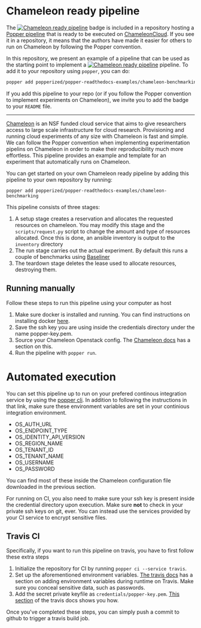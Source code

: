 # Chameleon ready pipeline

The [![ Chameleon ready pipeline](https://img.shields.io/badge/Chameleon-ready-blue.svg)](https://github.com/popperized/popper-readthedocs-examples/tree/master/pipelines/chameleon-benchmarking)
 badge is included in a repository hosting a [Popper pipeline](https://github.com/systemslab/popper) that is ready to 
 be executed on [ChameleonCloud](https://www.chameleoncloud.org). If you see it in a repository, it means that the authors have made it easier for others to run on Chameleon by following the Popper convention.
 
 In this repository, we present an example of a pipeline that can be used 
 as the starting point to implement a [![ Chameleon ready pipeline](https://img.shields.io/badge/Chameleon-ready-blue.svg)](https://github.com/popperized/popper-readthedocs-examples/tree/master/pipelines/chameleon-benchmarking) pipeline. To add it to your repository using `popper`, you can do:

```bash
popper add popperized/popper-readthedocs-examples/chameleon-benchmarking
```

If you add this pipeline to your repo (or if you follow the Popper convention to implement experiments on Chameleon), we invite you to add the badge to your `README` file.

--------------

[Chameleon](https://www.chameleoncloud.org/) is an NSF funded cloud service
that aims to give researchers access to large scale infrastructure for cloud
research. Provisioning and running cloud experiments of any size with Chameleon
is fast and simple. We can follow the Popper convention when implementing experimentation pipelins on Chameleon in
order to make their reproducibility much more effortless. This pipeline
provides an example and template for an experiment that automatically runs on
Chameleon.

You can get started on your own Chameleon ready pipeline by adding this
pipeline to your own repository by running:

```
popper add popperized/popper-readthedocs-examples/chameleon-benchmarking
```

This pipeline consists of three stages:

1. A setup stage creates a reservation and allocates the requested resources on
   chameleon. You may modify this stage and the `scripts/request.py` script to
   change the amount and type of resources allocated. Once this is done, an
   ansible inventory is output to the `inventory` directory
2. The run stage carries out the actual experiment. By default this runs a
   couple of benchmarks using [Baseliner](https://github.com/ivotron/baseliner)
3. The teardown stage deletes the lease used to allocate resources, destroying them.

## Running manually

Follow these steps to run this pipeline using your computer as host

1. Make sure docker is installed and running. You can find instructions on
   installing docker [here](https://docs.docker.com/v17.12/install/).
2. Save the ssh key you are using inside the credentials directory under the
   name popper-key.pem.
3. Source your Chameleon Openstack config. The [Chameleon
   docs](https://chameleoncloud.readthedocs.io/en/latest/technical/cli.html#the-openstack-rc-script)
   has a section on this.
4. Run the pipeline with `popper run`.

# Automated execution

You can set this pipeline up to run on your prefered continous integration
service by using the [popper
cli](http://popper.readthedocs.io/en/latest/ci/popperci.html). In addition to
following the instructions in that link, make sure these environment variables
are set in your continious integration environment.

- OS_AUTH_URL
- OS_ENDPOINT_TYPE
- OS_IDENTITY_API_VERSION
- OS_REGION_NAME
- OS_TENANT_ID
- OS_TENANT_NAME
- OS_USERNAME
- OS_PASSWORD

You can find most of these inside the Chameleon configuration file downloaded
in the previous section.

For running on CI, you also need to make sure your ssh key is present inside
the credential directory upon execution. Make sure **not** to check in your
private ssh keys on git, ever. You can instead use the services provided by
your CI service to encrypt sensitive files.

## Travis CI

Specifically, if you want to run this pipeline on travis, you have to first
follow these extra steps

1. Initialize the repository for CI by running `popper ci --service travis`.
2. Set up the aforementioned environment variables. [The travis
   docs](https://docs.travis-ci.com/user/environment-variables/) has a section
   on adding environment variables during runtime on Travis. Make sure you
   conceal sensitive data, such as passwords.
3. Add the secret private keyfile as `credentials/popper-key.pem`. [This
   section](https://docs.travis-ci.com/user/encrypting-files/) of the travis
   docs shows you how.

Once you've completed these steps, you can simply push a commit to github to
trigger a travis build job.

